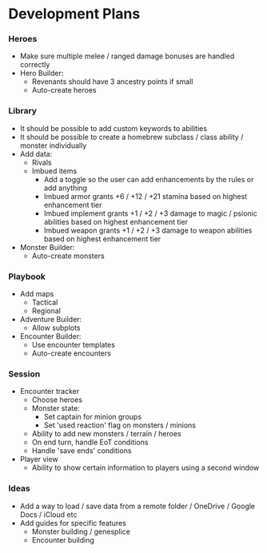 # Development Plans

### Heroes

* Make sure multiple melee / ranged damage bonuses are handled correctly
* Hero Builder:
  * Revenants should have 3 ancestry points if small
  * Auto-create heroes

### Library

* It should be possible to add custom keywords to abilities
* It should be possible to create a homebrew subclass / class ability / monster individually
* Add data:
  * Rivals
  * Imbued items
    * Add a toggle so the user can add enhancements by the rules or add anything
    * Imbued armor grants +6 / +12 / +21 stamina based on highest enhancement tier
    * Imbued implement grants +1 / +2 / +3 damage to magic / psionic abilities based on highest enhancement tier
    * Imbued weapon grants +1 / +2 / +3 damage to weapon abilities based on highest enhancement tier
* Monster Builder:
  * Auto-create monsters

### Playbook

* Add maps
  * Tactical
  * Regional
* Adventure Builder:
  * Allow subplots
* Encounter Builder:
  * Use encounter templates
  * Auto-create encounters

### Session

* Encounter tracker
  * Choose heroes
  * Monster state:
    * Set captain for minion groups
    * Set 'used reaction' flag on monsters / minions
  * Ability to add new monsters / terrain / heroes
  * On end turn, handle EoT conditions
  * Handle 'save ends' conditions
* Player view
  * Ability to show certain information to players using a second window

### Ideas

* Add a way to load / save data from a remote folder / OneDrive / Google Docs / iCloud etc
* Add guides for specific features
  * Monster building / genesplice
  * Encounter building
